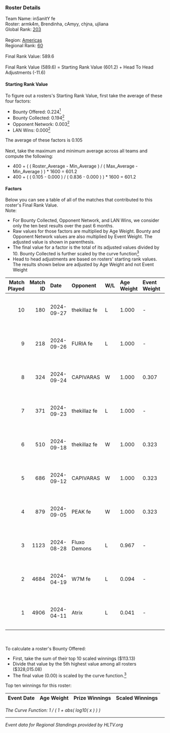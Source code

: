 ### Roster Details<br />
Team Name: inSanitY fe<br />
Roster: armk4m, Brendinha, cAmyy, chjna, ujliana<br />
Global Rank: [203](../../standings_global_2024_10_02.md)<br />
<br />
Region: [Americas]( ../../standings_americas_2024_10_02.md)<br />
Regional Rank: [60]( ../../standings_americas_2024_10_02.md)<br />
<br />
Final Rank Value:  589.6<br />
<br />
Final Rank Value (589.6) = Starting Rank Value (601.2) + Head To Head Adjustments (-11.6)<br />

#### Starting Rank Value<br />
To figure out a rosters's Starting Rank Value, first take the average of these four factors:<br />
- Bounty Offered: 0.224[<sup>1</sup>](#table2)
- Bounty Collected: 0.194[<sup>2</sup>](#table1)
- Opponent Network: 0.003[<sup>2</sup>](#table1)
- LAN Wins: 0.000[<sup>2</sup>](#table1)

The average of these factors is 0.105<br />
<br />
Next, take the maximum and minimum average across all teams and compute the following:<br />
- 400 + ( ( Roster_Average - Min_Average ) / ( Max_Average - Min_Average ) ) * 1600 = 601.2
- 400 + ( ( 0.105 - 0.000 ) / ( 0.836 - 0.000 ) ) * 1600 = 601.2


#### Factors<br />
Below you can see a table of all of the matches that contributed to this roster's Final Rank Value.<br />
Note:<br />

- For Bounty Collected, Opponent Network, and LAN Wins, we consider only the ten best results over the past 6 months.
- Raw values for those factors are multiplied by Age Weight. Bounty and Opponent Network values are also multiplied by Event Weight. The adjusted value is shown in parenthesis.
- The final value for a factor is the total of its adjusted values divided by 10. Bounty Collected is further scaled by the curve function[<sup>3</sup>](#curveFunction)
- Head to head adjustments are based on rosters' starting rank values. The results shown below are adjusted by Age Weight and not Event Weight
<span id="table1"></span><br />


| Match Played | Match ID | Date       | Opponent     | W/L | Age Weight | Event Weight | Bounty Collected | Opponent Network | LAN Wins  | H2H Adj. | Roster                                   |
| -: | -: | :- | :- | :- | :- | :- | :- | :- | :- | -: | :- |
|           10 |      180 | 2024-09-27 | thekillaz fe | L   | 1.000      | -            | -                | -                | -         |   -15.25 | armk4m, Brendinha, cAmyy, chjna, ujliana |
|            9 |      218 | 2024-09-26 | FURIA fe     | L   | 1.000      | -            | -                | -                | -         |    -9.91 | armk4m, Brendinha, cAmyy, chjna, ujliana |
|            8 |      324 | 2024-09-24 | CAPIVARAS    | W   | 1.000      | 0.307        | 0.000 (0.000)    | 0.000 (0.000)    | 0 (0.000) |     6.46 | armk4m, Brendinha, cAmyy, chjna, ujliana |
|            7 |      371 | 2024-09-23 | thekillaz fe | L   | 1.000      | -            | -                | -                | -         |   -15.78 | armk4m, Brendinha, cAmyy, chjna, ujliana |
|            6 |      510 | 2024-09-18 | thekillaz fe | W   | 1.000      | 0.323        | 0.001 (0.000)    | 0.085 (0.027)    | 0 (0.000) |    15.71 | armk4m, Brendinha, cAmyy, chjna, ujliana |
|            5 |      686 | 2024-09-12 | CAPIVARAS    | W   | 1.000      | 0.323        | 0.000 (0.000)    | 0.000 (0.000)    | 0 (0.000) |     7.13 | armk4m, Brendinha, cAmyy, chjna, ujliana |
|            4 |      879 | 2024-09-05 | PEAK fe      | W   | 1.000      | 0.323        | 0.001 (0.000)    | 0.000 (0.000)    | 0 (0.000) |    11.43 | armk4m, Brendinha, cAmyy, chjna, ujliana |
|            3 |     1123 | 2024-08-28 | Fluxo Demons | L   | 0.967      | -            | -                | -                | -         |    -9.20 | armk4m, Brendinha, cAmyy, chjna, ujliana |
|            2 |     4684 | 2024-04-19 | W7M fe       | L   | 0.094      | -            | -                | -                | -         |    -1.58 | armk4m, Brendinha, chjna, n4mie, ujliana |
|            1 |     4906 | 2024-04-11 | Atrix        | L   | 0.041      | -            | -                | -                | -         |    -0.57 | armk4m, Brendinha, chjna, n4mie, ujliana |

<br />
<span id="table2"></span><br />
To calculate a roster's Bounty Offered:<br />

- First, take the sum of their top 10 scaled winnings ($113.13)
- Divide that value by the 5th highest value among all rosters ($328,015.08)
- The final value (0.00) is scaled by the curve function.[<sup>3</sup>](#curveFunction)

Top ten winnings for this roster:<br />

| Event Date | Age Weight | Prize Winnings | Scaled Winnings |
| :- | -: | :- | :- |


<span id="curveFunction"></span>_The Curve Function: 1 / ( 1 + abs( log10( x ) ) )_<br />

---
_Event data for Regional Standings provided by HLTV.org_<br />
